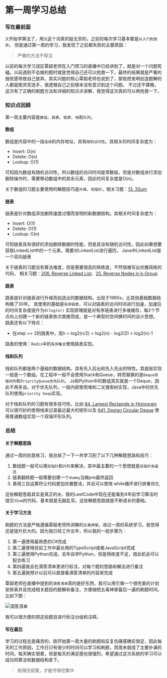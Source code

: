 # 第一周学习总结

### 写在最前面

`又`开始学算法了，用`又`这个词真的挺无奈的，之前的每次学习基本都是`从入门到放弃`。
但是通过第一周的学习，我发现了之前都失败的主要原因：

> 严重的方法不得当

以前的每次学习误区覃超老师在入门预习的直播中已经讲到了，就是对一个问题死磕。以前遇到不会做的题时就是觉得自己还可以抢救一下，最终的结果就是严重的挫败感导致自己放弃。其实问题的核心覃超老师也说到了，那些把发明创造题解的人都是图灵奖选手，很遗憾自己之前根本没有意识到这个问题。
不过还不算晚，这次有了正确的刷题方法和详细的知识点讲解，我觉得这次真的可以再抢救一下。

### 知识点回顾

第一周主要内容是`数组`、`跳表`、`链表`、`栈`和`队列`。

#### 数组

数组是内容中的一段`连续`的内存地址，具有`随机访问性`。其相关的时间复杂度为：

* Insert: O(n)
* Delete: O(n)
* Lookup: O(1)

可知因为数组有随机访问性，所以数组的访问时间是常数级，但是对数组进行添加删除操作时，需要移动数组中的其余元素，因此时间复杂度是O(n)。

关于数组的习题主要使用的解题技巧是`升维`、`双指针`，相关习题：[13. 3Sum](https://leetcode.com/problems/3sum/)

#### 链表

链表是针对数组添加删除速度过慢而发明的新数据结构。其相关时间复杂度为：

* Insert: O(1)
* Delete: O(1)
* Lookup: O(n)

可知链表具有很好的添加删除数据的性能，但是其没有随机访问性，因此如果想要获取LinkedList中的一个元素，需要对LinkedList进行遍历。
Java中LinkedList是一个双向链表

关于链表的习题没有算法难度，但是需要很高的熟练度，不然很难写出优雅简练的代码， 相关习题：[206. Reverse Linked List](https://leetcode.com/problems/reverse-linked-list/)、[25. Reverse Nodes in k-Group](https://leetcode.com/problems/reverse-nodes-in-k-group/)

#### 跳表

跳表是针对链表进行升维而创造出的数据结构，出现于1990s，比其他基础数据结构晚了30年。
其使用的基础是`有序链表`，可以对链表的访问时间进行加速，加速后的时间复杂度提升为`O(log(n))`
实现原理就是对有序链表进行多维缓存，每2个节点向上创建一个新的链表依次类推而成，是一个典型的空间换时间的设计思想。
跳表还有以下特点：

* 在step == 2的跳表中，高h = log2(n/2) = log2(n) - log2(2) = log2(n)-1

跳表的使用：`Redis`中的`有序集合`使用跳表实现。

#### 栈和队列

栈和队列都是两个基础的数据结构，具有先入后出和先入先出的特性。其底层实现一般是一个数组。在工程中一般不会使用Stack和Queue，转而替换的是`Deque双端对列`和`PriorityQueue优先队列`。
Js和Python中的数组其实就是一个Deque，因此不再多说。对于优先队列，一般内部使用堆和二叉搜索树实现，Java中的优先队列使用`priority heap`实现。

对于栈和队列的习题有很多技巧性，比如 [84. Largest Rectangle in Histogram](https://leetcode.com/problems/largest-rectangle-in-histogram/) 可以很巧妙的使用栈来记录最近最大的矩形以及 [641. Design Circular Deque](https://leetcode.com/problems/design-circular-deque/) 使用普通数组实现一个双端环形队列。

### 总结

#### 关于解题思路

通过一周的刻意练习，我总结了一下一共学习到了以下几种解题思路和技巧：

1. 数组题一般可以用`双指针`和`升阶`来解决，其中最主要的一个思想就是`双指针夹逼法`
2. 链表翻转题一般需要创建一个`dummy`当做pre最终返回
3. 善用三目运算符让代码更加优雅整洁，并且可以使用 while循环进行排重优化

这些解题思路其实是真正的`渔`，我的LeetCode中现在还能看到4年前学习算法时提交`3Sum`的代码，基本就是无脑乱写。这些解题思路就是不断成长的基础。

#### 关于学习方法

刷题的方法是严格遵循覃超老师所讲解的`五毒神掌`。进过一周的系统学习，我觉得还是提升巨大的。因为我已经工作五年，所以我的一般步骤为：

1. 第一遍使用最熟悉的C#完成
2. 第二遍使用目前工作中最长用的TypeScript或者JavaScript完成
3. 第三遍使用Python完成，去年自学Python，但是熟练度不足，借此机会可以配合练习
4. 第四遍我会在滴答清单里进行标注，对每个题的思路和解法进行备注
5. 第五遍我预计以后可以直接看滴答清单的内容来完成

覃超老师在直播中提到的`滴答清单`真的是好东西，我可以用它做一个很完美的计划安排表并且完成相关题目的题解和备注，方便缩短五毒神掌最后一遍的刷题时间。比如下图：

![滴答清单](https://github.com/lzl82891314/AlgorithmDeliberatePractice/blob/master/src/geek%20time/summarize/resource/WX20200712-171429%402x.png)

我可以很方便的把这些题目进行标注分组和注释。

#### 写在最后

学习的过程总是痛苦的，刚开始第一周大量的刷题和反复伤痛感确实很足，因此每天的工作原因，工作日只有很少的时间可以学习和刷题，而周末就成了主要补课的时间。每天确实很累，但是每天的满足感也很强烈，希望通过这次系统的学习可以成功将算法和数据结构拿下。

> 耐得住寂寞，才能守得住繁华